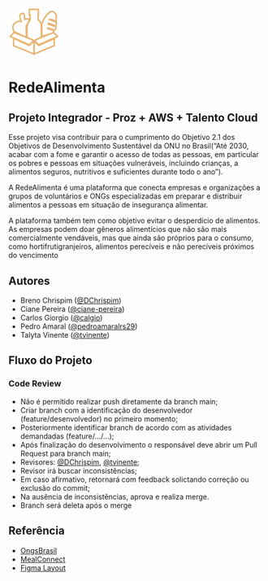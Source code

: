 <h1 align="left">
  <img src="assets/img/logo.png" alt="logo" width="100">
</h1>

# RedeAlimenta 

## Projeto Integrador - Proz + AWS + Talento Cloud

Esse projeto visa contribuir para o cumprimento do Objetivo 2.1 dos Objetivos de Desenvolvimento Sustentável da ONU no Brasil(“Até 2030, acabar com a fome e garantir o acesso de todas as pessoas, em particular os pobres e pessoas em situações vulneráveis, incluindo crianças, a alimentos seguros, nutritivos e suficientes durante todo o ano”).

A RedeAlimenta é uma plataforma que conecta empresas e organizações a grupos de voluntários e ONGs especializadas em preparar e distribuir alimentos a pessoas em situação de insegurança alimentar.

A plataforma também tem como objetivo evitar o desperdício de alimentos. As empresas podem doar gêneros alimentícios que não são mais comercialmente vendáveis, mas que ainda são próprios para o consumo, como hortifrutigranjeiros, alimentos perecíveis e não perecíveis próximos do vencimento

## Autores

- Breno Chrispim ([@DChrispim](https://github.com/DChrispim))
- Ciane Pereira ([@ciane-pereira](https://github.com/ciane-pereira))
- Carlos Giorgio ([@calgio](https://github.com/calgio))
- Pedro Amaral ([@pedroamaralrs29](https://github.com/pedroamaralrs29))
- Talyta Vinente ([@tvinente](https://github.com/tvinente))

## Fluxo do Projeto

### Code Review

- Não é permitido realizar push diretamente da branch main;
- Criar branch com a identificação do desenvolvedor (feature/desenvolvedor) no primeiro momento;
- Posteriormente identificar branch de acordo com as atividades demandadas (feature/.../...);
- Após finalização do desenvolvimento o responsável deve abrir um Pull Request para branch main; 
- Revisores: [@DChrispim](https://github.com/DChrispim),  [@tvinente](https://github.com/tvinente);
- Revisor irá buscar inconsistências;
- Em caso afirmativo, retornará com feedback solictando correção ou exclusão do commit;
- Na ausência de inconsistências, aprova e realiza merge.
- Branch será deleta após o merge
  
## Referência

 - [OngsBrasil](https://www.ongsbrasil.com.br/)
 - [MealConnect](https://mealconnect.org/)
 - [Figma Layout](https://www.figma.com/file/tjnsWtRzLBKqWnSI4AUZhP/Projeto-RedeAlimenta?type=design&node-id=63%3A604&mode=design&t=QAf7HFHYj68IK0la-1)
